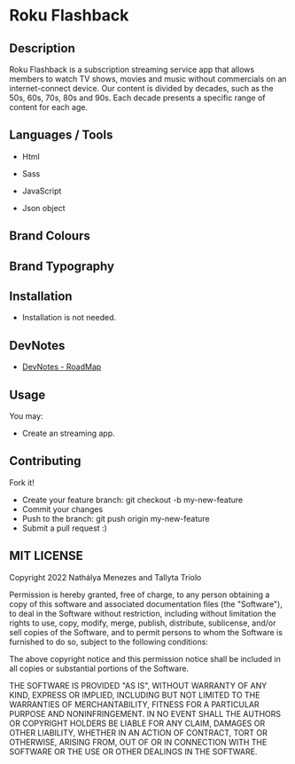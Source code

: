 # Roku Flashback

## Description 
Roku Flashback is a subscription streaming service app that allows members to watch TV shows, movies and music without commercials on an internet-connect device. Our content is divided by decades, such as the 50s, 60s, 70s, 80s and 90s. Each decade presents a specific range of content for each age.      

## Languages / Tools 
- Html
- Sass
- JavaScript 

- Json object

## Brand Colours 

## Brand Typography 

## Installation
- Installation is not needed.

## DevNotes
- [DevNotes - RoadMap](https://docs.google.com/document/d/19NW8daNI6B0ODU-EX8e2dWSNW2-RoDBZMj8Q9c9nJKI/edit?usp=sharing)

## Usage 
You may:

- Create an streaming app.

## Contributing 
Fork it!

- Create your feature branch: git checkout -b my-new-feature
- Commit your changes
- Push to the branch: git push origin my-new-feature
- Submit a pull request :)


## MIT LICENSE 
Copyright 2022 Nathálya Menezes and Tallyta Triolo

Permission is hereby granted, free of charge, to any person obtaining a copy of this software and associated documentation files (the "Software"), to deal in the Software without restriction, including without limitation the rights to use, copy, modify, merge, publish, distribute, sublicense, and/or sell copies of the Software, and to permit persons to whom the Software is furnished to do so, subject to the following conditions:

The above copyright notice and this permission notice shall be included in all copies or substantial portions of the Software.

THE SOFTWARE IS PROVIDED "AS IS", WITHOUT WARRANTY OF ANY KIND, EXPRESS OR IMPLIED, INCLUDING BUT NOT LIMITED TO THE WARRANTIES OF MERCHANTABILITY, FITNESS FOR A PARTICULAR PURPOSE AND NONINFRINGEMENT. IN NO EVENT SHALL THE AUTHORS OR COPYRIGHT HOLDERS BE LIABLE FOR ANY CLAIM, DAMAGES OR OTHER LIABILITY, WHETHER IN AN ACTION OF CONTRACT, TORT OR OTHERWISE, ARISING FROM, OUT OF OR IN CONNECTION WITH THE SOFTWARE OR THE USE OR OTHER DEALINGS IN THE SOFTWARE.
